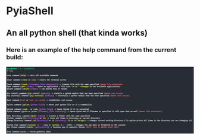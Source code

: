 # PyiaShell
## An all python shell (that kinda works)
### Here is an example of the help command from the current build:
![Help Command](https://github.com/Gusic06/PyiaShell/blob/dev/demo_pictures/demo1.png)
